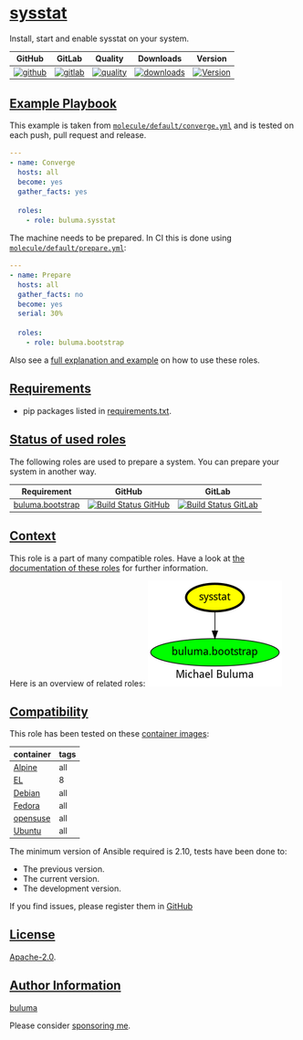 # [sysstat](#sysstat)

Install, start and enable sysstat on your system.

|GitHub|GitLab|Quality|Downloads|Version|
|------|------|-------|---------|-------|
|[![github](https://github.com/buluma/ansible-role-sysstat/workflows/Ansible%20Molecule/badge.svg)](https://github.com/buluma/ansible-role-sysstat/actions)|[![gitlab](https://gitlab.com/buluma-iac/ansible-role-sysstat/badges/master/pipeline.svg)](https://gitlab.com/buluma-iac/ansible-role-sysstat)|[![quality](https://img.shields.io/ansible/quality/38168)](https://galaxy.ansible.com/buluma/sysstat)|[![downloads](https://img.shields.io/ansible/role/d/38168)](https://galaxy.ansible.com/buluma/sysstat)|[![Version](https://img.shields.io/github/release/buluma/ansible-role-sysstat.svg)](https://github.com/buluma/ansible-role-sysstat/releases/)|

## [Example Playbook](#example-playbook)

This example is taken from [`molecule/default/converge.yml`](https://github.com/buluma/ansible-role-sysstat/blob/master/molecule/default/converge.yml) and is tested on each push, pull request and release.

```yaml
---
- name: Converge
  hosts: all
  become: yes
  gather_facts: yes

  roles:
    - role: buluma.sysstat
```

The machine needs to be prepared. In CI this is done using [`molecule/default/prepare.yml`](https://github.com/buluma/ansible-role-sysstat/blob/master/molecule/default/prepare.yml):

```yaml
---
- name: Prepare
  hosts: all
  gather_facts: no
  become: yes
  serial: 30%

  roles:
    - role: buluma.bootstrap
```

Also see a [full explanation and example](https://buluma.nl/how-to-use-these-roles.html) on how to use these roles.


## [Requirements](#requirements)

- pip packages listed in [requirements.txt](https://github.com/buluma/ansible-role-sysstat/blob/master/requirements.txt).

## [Status of used roles](#status-of-requirements)

The following roles are used to prepare a system. You can prepare your system in another way.

| Requirement | GitHub | GitLab |
|-------------|--------|--------|
|[buluma.bootstrap](https://galaxy.ansible.com/buluma/bootstrap)|[![Build Status GitHub](https://github.com/buluma/ansible-role-bootstrap/workflows/Ansible%20Molecule/badge.svg)](https://github.com/buluma/ansible-role-bootstrap/actions)|[![Build Status GitLab](https://gitlab.com/buluma-iac/ansible-role-bootstrap/badges/master/pipeline.svg)](https://gitlab.com/buluma-iac/ansible-role-bootstrap)|

## [Context](#context)

This role is a part of many compatible roles. Have a look at [the documentation of these roles](https://buluma.nl/) for further information.

Here is an overview of related roles:
![dependencies](https://raw.githubusercontent.com/buluma/ansible-role-sysstat/png/requirements.png "Dependencies")

## [Compatibility](#compatibility)

This role has been tested on these [container images](https://hub.docker.com/u/buluma):

|container|tags|
|---------|----|
|[Alpine](https://hub.docker.com/repository/docker/buluma/alpine/general)|all|
|[EL](https://hub.docker.com/repository/docker/buluma/enterpriselinux/general)|8|
|[Debian](https://hub.docker.com/repository/docker/buluma/debian/general)|all|
|[Fedora](https://hub.docker.com/repository/docker/buluma/fedora/general)|all|
|[opensuse](https://hub.docker.com/repository/docker/buluma/opensuse/general)|all|
|[Ubuntu](https://hub.docker.com/repository/docker/buluma/ubuntu/general)|all|

The minimum version of Ansible required is 2.10, tests have been done to:

- The previous version.
- The current version.
- The development version.

If you find issues, please register them in [GitHub](https://github.com/buluma/ansible-role-sysstat/issues)

## [License](#license)

[Apache-2.0](https://github.com/buluma/ansible-role-sysstat/blob/master/LICENSE).

## [Author Information](#author-information)

[buluma](https://buluma.nl/)

Please consider [sponsoring me](https://github.com/sponsors/buluma).
